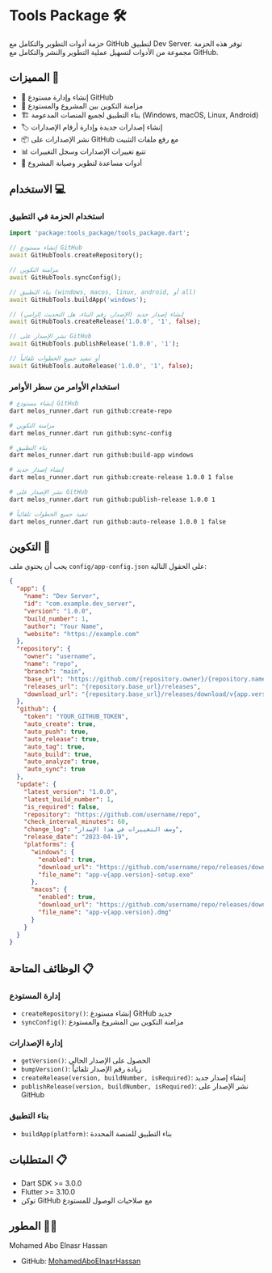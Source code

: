 # Tools Package 🛠️

حزمة أدوات التطوير والتكامل مع GitHub لتطبيق Dev Server. توفر هذه الحزمة مجموعة من الأدوات لتسهيل عملية التطوير والنشر والتكامل مع GitHub.

## المميزات 💪

- 🔗 إنشاء وإدارة مستودع GitHub
- 🔄 مزامنة التكوين بين المشروع والمستودع
- 🏗️ بناء التطبيق لجميع المنصات المدعومة (Windows, macOS, Linux, Android)
- 🏷️ إنشاء إصدارات جديدة وإدارة أرقام الإصدارات
- 📦 نشر الإصدارات على GitHub مع رفع ملفات التثبيت
- 📊 تتبع تغييرات الإصدارات وسجل التغييرات
- 🔧 أدوات مساعدة لتطوير وصيانة المشروع

## الاستخدام 💻

### استخدام الحزمة في التطبيق

```dart
import 'package:tools_package/tools_package.dart';

// إنشاء مستودع GitHub
await GitHubTools.createRepository();

// مزامنة التكوين
await GitHubTools.syncConfig();

// بناء التطبيق (windows, macos, linux, android, أو all)
await GitHubTools.buildApp('windows');

// إنشاء إصدار جديد (الإصدار، رقم البناء، هل التحديث إلزامي)
await GitHubTools.createRelease('1.0.0', '1', false);

// نشر الإصدار على GitHub
await GitHubTools.publishRelease('1.0.0', '1');

// أو تنفيذ جميع الخطوات تلقائياً
await GitHubTools.autoRelease('1.0.0', '1', false);
```

### استخدام الأوامر من سطر الأوامر

```bash
# إنشاء مستودع GitHub
dart melos_runner.dart run github:create-repo

# مزامنة التكوين
dart melos_runner.dart run github:sync-config

# بناء التطبيق
dart melos_runner.dart run github:build-app windows

# إنشاء إصدار جديد
dart melos_runner.dart run github:create-release 1.0.0 1 false

# نشر الإصدار على GitHub
dart melos_runner.dart run github:publish-release 1.0.0 1

# تنفيذ جميع الخطوات تلقائياً
dart melos_runner.dart run github:auto-release 1.0.0 1 false
```

## التكوين 📝

يجب أن يحتوي ملف `config/app-config.json` على الحقول التالية:

```json
{
  "app": {
    "name": "Dev Server",
    "id": "com.example.dev_server",
    "version": "1.0.0",
    "build_number": 1,
    "author": "Your Name",
    "website": "https://example.com"
  },
  "repository": {
    "owner": "username",
    "name": "repo",
    "branch": "main",
    "base_url": "https://github.com/{repository.owner}/{repository.name}",
    "releases_url": "{repository.base_url}/releases",
    "download_url": "{repository.base_url}/releases/download/v{app.version}"
  },
  "github": {
    "token": "YOUR_GITHUB_TOKEN",
    "auto_create": true,
    "auto_push": true,
    "auto_release": true,
    "auto_tag": true,
    "auto_build": true,
    "auto_analyze": true,
    "auto_sync": true
  },
  "update": {
    "latest_version": "1.0.0",
    "latest_build_number": 1,
    "is_required": false,
    "repository": "https://github.com/username/repo",
    "check_interval_minutes": 60,
    "change_log": "وصف التغييرات في هذا الإصدار",
    "release_date": "2023-04-19",
    "platforms": {
      "windows": {
        "enabled": true,
        "download_url": "https://github.com/username/repo/releases/download/v{app.version}/app-v{app.version}-setup.exe",
        "file_name": "app-v{app.version}-setup.exe"
      },
      "macos": {
        "enabled": true,
        "download_url": "https://github.com/username/repo/releases/download/v{app.version}/app-v{app.version}.dmg",
        "file_name": "app-v{app.version}.dmg"
      }
    }
  }
}
```

## الوظائف المتاحة 📋

### إدارة المستودع

- `createRepository()`: إنشاء مستودع GitHub جديد
- `syncConfig()`: مزامنة التكوين بين المشروع والمستودع

### إدارة الإصدارات

- `getVersion()`: الحصول على الإصدار الحالي
- `bumpVersion()`: زيادة رقم الإصدار تلقائياً
- `createRelease(version, buildNumber, isRequired)`: إنشاء إصدار جديد
- `publishRelease(version, buildNumber, isRequired)`: نشر الإصدار على GitHub

### بناء التطبيق

- `buildApp(platform)`: بناء التطبيق للمنصة المحددة

## المتطلبات 📋

- Dart SDK >= 3.0.0
- Flutter >= 3.10.0
- توكن GitHub مع صلاحيات الوصول للمستودع

## المطور 👨‍💻

Mohamed Abo Elnasr Hassan
- GitHub: [MohamedAboElnasrHassan](https://github.com/MohamedAboElnasrHassan)
